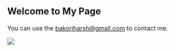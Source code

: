 ## Welcome to My Page

You can use the [bakoriharsh@gmail.com](bakoriharsh@gmail.com) to contact me. 

<a href="#">
  <img align="center" src="https://github-readme-stats.vercel.app/api?username=harshbakori&theme=dark&show_icons=true" />
<!-- ![HarshBakori's GitHub stats](https://github-readme-stats.vercel.app/api?username=harshbakori&theme=dark&show_icons=true) -->
</a>
